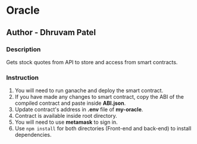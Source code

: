 # Oracle

## Author - Dhruvam Patel

### Description
Gets stock quotes from API to store and access from smart contracts.

### Instruction
1. You will need to run ganache and deploy the smart contract.
2. If you have made any changes to smart contract, copy the ABI of the compiled contract and paste inside **ABI.json**.
3. Update contract's address in **.env** file of **my-oracle**.
4. Contract is available inside root directory.
5. You will need to use **metamask** to sign in.
6. Use `npm install` for both directories (Front-end and back-end) to install dependencies.
